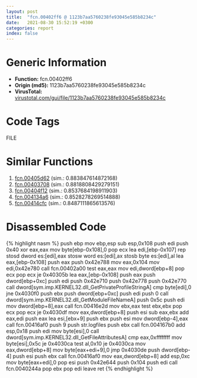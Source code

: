 ```yaml
---
layout: post
title:  "fcn.00402ff6 @ 1123b7aa5760238fe93045e585b8234c"
date:   2021-08-30 15:52:19 +0300
categories: report
index: false
---
```


# Generic Information
- **Function:** fcn.00402ff6
- **Origin (md5):** 1123b7aa5760238fe93045e585b8234c
- **VirusTotal:** [virustotal.com/gui/file/1123b7aa5760238fe93045e585b8234c][virustotal_ref]

# Code Tags
<span class="tag" id="FILE">FILE</span>


# Similar Functions

1. [fcn.00405d62][similar_1_ref] (sim.: 0.883847614872168)
2. [fcn.00403708][similar_2_ref] (sim.: 0.8818808429279151)
3. [fcn.00404f12][similar_3_ref] (sim.: 0.8537684198911903)
4. [fcn.004134a6][similar_4_ref] (sim.: 0.8528278269514888)
5. [fcn.00414cfc][similar_5_ref] (sim.: 0.8487111865613576)


# Disassembled Code

{% highlight nasm %}
push ebp
mov ebp,esp
sub esp,0x108
push edi
push 0x40
xor eax,eax
mov byte[ebp-0x108],0
pop ecx
lea edi,[ebp-0x107]
rep stosd dword es:[edi],eax
stosw word es:[edi],ax
stosb byte es:[edi],al
lea eax,[ebp-0x108]
push eax
push 0x42e788
mov eax,0x104
mov edi,0x42e780
call fcn.00402a00
test eax,eax
mov edi,dword[ebp+8]
pop ecx
pop ecx
je 0x40305b
lea eax,[ebp-0x108]
push eax
push dword[ebp+0xc]
push edi
push 0x42e710
push 0x42e778
push 0x42e770
call dword[sym.imp.KERNEL32.dll_GetPrivateProfileStringA]
cmp byte[edi],0
jne 0x4030f0
push ebx
push dword[ebp+0xc]
push edi
push 0
call dword[sym.imp.KERNEL32.dll_GetModuleFileNameA]
push 0x5c
push edi
mov dword[ebp+8],eax
call fcn.00416e2d
mov ebx,eax
test ebx,ebx
pop ecx
pop ecx
je 0x4030df
mov eax,dword[ebp+8]
push esi
sub eax,ebx
add eax,edi
push eax
lea esi,[ebx+9]
push ebx
push esi
mov dword[ebp-4],eax
call fcn.00416af0
push 9
push str.logfiles
push ebx
call fcn.004167b0
add esp,0x18
push edi
mov byte[esi],0
call dword[sym.imp.KERNEL32.dll_GetFileAttributesA]
cmp eax,0xffffffff
mov byte[esi],0x5c
je 0x4030ca
test al,0x10
je 0x4030ca
mov eax,dword[ebp+8]
mov byte[eax+edi+9],0
jmp 0x4030de
push dword[ebp-4]
push esi
push ebx
call fcn.00416af0
mov eax,dword[ebp+8]
add esp,0xc
mov byte[eax+edi],0
pop esi
push 0x42e644
push 0x104
push edi
call fcn.0040244a
pop ebx
pop edi
leave 
ret 
{% endhighlight %}


[similar_1_ref]: /report/fcn.00405d62@1123b7aa5760238fe93045e585b8234c
[similar_2_ref]: /report/fcn.00403708@1123b7aa5760238fe93045e585b8234c
[similar_3_ref]: /report/fcn.00404f12@73677cb40830e94fbfb5483ff33e40b9
[similar_4_ref]: /report/fcn.004134a6@fac4f0be03ac37bd8be7ef737cdcee10
[similar_5_ref]: /report/fcn.00414cfc@fac4f0be03ac37bd8be7ef737cdcee10
[virustotal_ref]: https://www.virustotal.com/gui/file/1123b7aa5760238fe93045e585b8234c